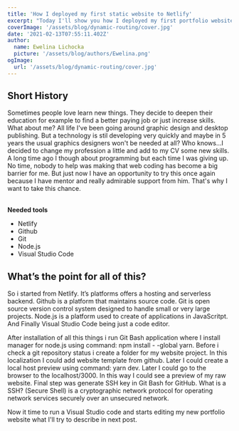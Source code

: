 ```yaml
---
title: 'How I deployed my first static website to Netlify'
excerpt: "Today I'll show you how I deployed my first portfolio website using Github, Netlify and Viscual Studio Code."
coverImage: '/assets/blog/dynamic-routing/cover.jpg'
date: '2021-02-13T07:55:11.402Z'
author:
  name: Ewelina Lichocka
  picture: '/assets/blog/authors/Ewelina.png'
ogImage:
  url: '/assets/blog/dynamic-routing/cover.jpg'
---
```

<h2><b>Short History</b></h2> 
Sometimes people love learn new things. They decide to deepen their education for example to find a better paying job or just increase skills. What about me? All life I've been going around graphic design and desktop publishing. But a technology is stil developing very quickly and maybe in 5 years the usual graphics designers won't be needed at all? Who knows...I decided to change my profession a little and add to my CV some new skills. A long time ago I though about programming but each time I was giving up. No time, nobody to help was making that web coding has become a big barrier for me. But just now I have an opportunity to try this once again because I have mentor and really admirable support from him. That's why I want to take this chance. <br><br>

**Needed tools**
* Netlify 
* Github 
* Git 
* Node.js 
* Visual Studio Code <br>


<h2><b>What’s the point for all of this?</b></h2>
So i started from Netlify. It’s platforms offers a hosting and serverless backend. Github is a platform that maintains source code. Git is open source version control system designed to handle small or very large projects. Node.js is a platform used to create of applications in JavaScritpt. And Finally Visual Studio Code being just a code editor. <Br>
 
After installation of all this things i run Git Bash application where I install manager for node.js using command: npm install - -global yarn. Before i check a git repository status i create a folder for my website project. In this localization I could add website template from github. Later I could create a local host preview using command: yarn dev. Later I could go to the browser to the localhost/3000. In this way I could see a  preview of my raw website. 
Final step was generate SSH key in Git Bash for GitHub. What is a SSH? (Secure Shell) is a cryptographic network protocol for operating network services securely over an unsecured network. <br>
 
Now it time to run a Visual Studio code and starts editing my new portfolio website what I'll try to describe in next post. 
